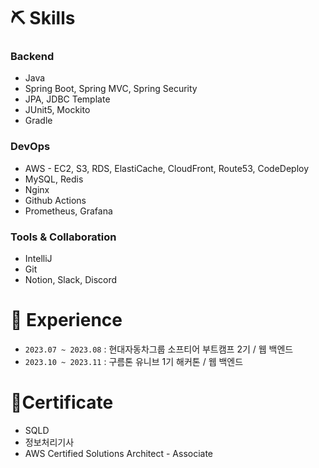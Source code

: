 # ⛏️ Skills

### Backend

- Java
- Spring Boot, Spring MVC, Spring Security
- JPA, JDBC Template
- JUnit5, Mockito
- Gradle
  
### DevOps

- AWS - EC2, S3, RDS, ElastiCache, CloudFront, Route53, CodeDeploy
- MySQL, Redis
- Nginx
- Github Actions
- Prometheus, Grafana

### Tools & Collaboration

- IntelliJ
- Git
- Notion, Slack, Discord

# 🎡 Experience

- `2023.07 ~ 2023.08` : 현대자동차그룹 소프티어 부트캠프 2기 / 웹 백엔드
- `2023.10 ~ 2023.11` : 구름톤 유니브 1기 해커톤 / 웹 백엔드

# 🏅Certificate
- SQLD
- 정보처리기사
- AWS Certified Solutions Architect - Associate
